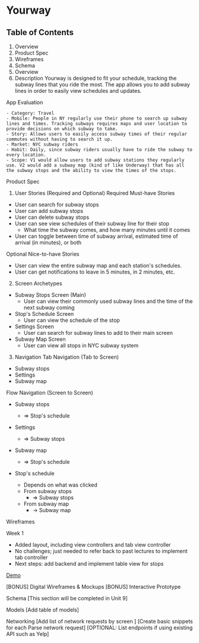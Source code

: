 # Yourway
## Table of Contents
1. Overview
1. Product Spec
1. Wireframes
1. Schema
1. Overview
1. Description
Yourway is designed to fit your schedule, tracking the subway lines that you ride the most. The app allows you to add subway lines in order to easily view schedules and updates.

App Evaluation

    - Category: Travel
    - Mobile: People in NY regularly use their phone to search up subway lines and times. Tracking subways requires maps and user location to provide decisions on which subway to take.
    - Story: Allows users to easily access subway times of their regular commutes without having to search it up.
    - Market: NYC subway riders
    - Habit: Daily, since subway riders usually have to ride the subway to every location.
    - Scope: V1 would allow users to add subway stations they regularly use. V2 would add a subway map (kind of like Underway) that has all the subway stops and the ability to view the times of the stops.
    
Product Spec
1. User Stories (Required and Optional)
Required Must-have Stories

- User can search for subway stops
- User can add subway stops
- User can delete subway stops
- User can see view schedules of their subway line for their stop
    - What time the subway comes, and how many minutes until it comes
- User can toggle between time of subway arrival, estimated time of arrival (in minutes), or both

Optional Nice-to-have Stories
- User can view the entire subway map and each station's schedules.
- User can get notifications to leave in 5 minutes, in 2 minutes, etc.

2. Screen Archetypes
- Subway Stops Screen (Main)
    - User can view their commonly used subway lines and the time of the next subway coming
- Stop's Schedule Screen
    - User can view the schedule of the stop 
- Settings Screen
    - User can search for subway lines to add to their main screen
- Subway Map Screen
    - User can view all stops in NYC subway system
3. Navigation
Tab Navigation (Tab to Screen)
- Subway stops
- Settings
- Subway map

Flow Navigation (Screen to Screen)
- Subway stops
    - => Stop's schedule

- Settings
    - => Subway stops

- Subway map
    - => Stop's schedule

- Stop's schedule
    - Depends on what was clicked
    - From subway stops
        - => Subway stops 
    - From subway map
        - -> Subway map


Wireframes

Week 1
- Added layout, including view controllers and tab view controller
- No challenges; just needed to refer back to past lectures to implement tab controller
- Next steps: add backend and implement table view for stops

[Demo](https://imgur.com/a/iMp6qlh)

[BONUS] Digital Wireframes & Mockups
[BONUS] Interactive Prototype

Schema
[This section will be completed in Unit 9]

Models
[Add table of models]

Networking
[Add list of network requests by screen ]
[Create basic snippets for each Parse network request]
[OPTIONAL: List endpoints if using existing API such as Yelp]
